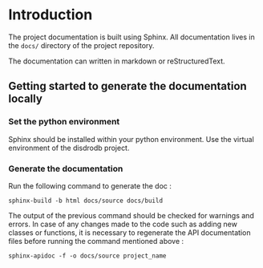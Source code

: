 # Introduction

The project documentation is built using Sphinx. All documentation lives in the `docs/` directory of the project repository.

The documentation can written in markdown or reStructuredText.


## Getting started to generate the documentation locally

### Set the python environment

Sphinx should be installed within your python environment. Use the virtual environment of the disdrodb project.



### Generate the documentation

Run the following command to generate the doc :

```
sphinx-build -b html docs/source docs/build
```



The output of the previous command should be checked for warnings and errors. In case of any changes made to the code such as adding new classes or functions, it is necessary to regenerate the API documentation files before running the command mentioned above :

    sphinx-apidoc -f -o docs/source project_name
